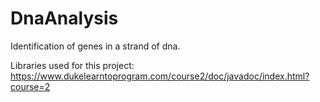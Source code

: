 # DnaAnalysis

Identification of genes in a strand of dna.

Libraries used for this project:
https://www.dukelearntoprogram.com/course2/doc/javadoc/index.html?course=2 
